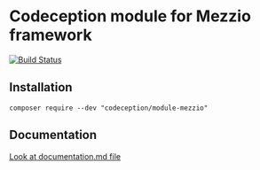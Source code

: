 # Codeception module for Mezzio framework

[![Build Status](https://travis-ci.org/Codeception/module-mezzio.svg?branch=master)](https://travis-ci.org/Codeception/module-mezzio)

## Installation

```
composer require --dev "codeception/module-mezzio"
```

## Documentation

<a href="documentation.md">Look at documentation.md file</a>
